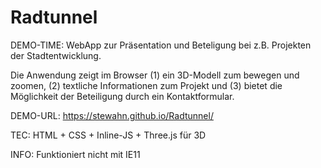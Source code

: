 # Radtunnel

DEMO-TIME: WebApp zur Präsentation und Beteligung bei z.B. Projekten der Stadtentwicklung.

Die Anwendung zeigt im Browser (1) ein 3D-Modell zum bewegen und zoomen, (2) textliche Informationen zum Projekt und (3) bietet die Möglichkeit der Beteiligung durch ein Kontaktformular.

DEMO-URL: https://stewahn.github.io/Radtunnel/

TEC: HTML + CSS + Inline-JS + Three.js für 3D

INFO: Funktioniert nicht mit IE11
